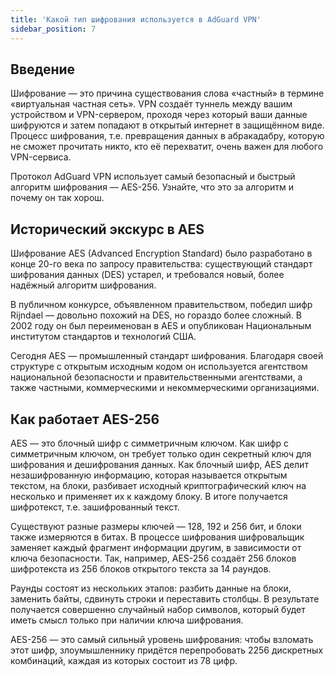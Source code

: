 ```yaml
---
title: 'Какой тип шифрования используется в AdGuard VPN'
sidebar_position: 7
---
```


## Введение

Шифрование — это причина существования слова «частный» в термине «виртуальная частная сеть». VPN создаёт туннель между вашим устройством и VPN-сервером, проходя через который ваши данные шифруются и затем попадают в открытый интернет в защищённом виде. Процесс шифрования, т.е. превращения данных в абракадабру, которую не сможет прочитать никто, кто её перехватит, очень важен для любого VPN-сервиса.

Протокол AdGuard VPN использует самый безопасный и быстрый алгоритм шифрования — AES-256. Узнайте, что это за алгоритм и почему он так хорош.

## Исторический экскурс в AES

Шифрование AES (Advanced Encryption Standard) было разработано в конце 20-го века по запросу правительства: существующий стандарт шифрования данных (DES) устарел, и требовался новый, более надёжный алгоритм шифрования.

В публичном конкурсе, объявленном правительством, победил шифр Rijndael — довольно похожий на DES, но гораздо более сложный. В 2002 году он был переименован в AES и опубликован Национальным институтом стандартов и технологий США.

Сегодня AES — промышленный стандарт шифрования. Благодаря своей структуре с открытым исходным кодом он используется агентством национальной безопасности и правительственными агентствами, а также частными, коммерческими и некоммерческими организациями.

## Как работает AES-256

AES — это блочный шифр с симметричным ключом. Как шифр с симметричным ключом, он требует только один секретный ключ для шифрования и дешифрования данных. Как блочный шифр, AES делит незашифрованную информацию, которая называется открытым текстом, на блоки, разбивает исходный криптографический ключ на несколько и применяет их к каждому блоку. В итоге получается шифротекст, т.е. зашифрованный текст.

Существуют разные размеры ключей — 128, 192 и 256 бит, и блоки также измеряются в битах. В процессе шифрования шифровальщик заменяет каждый фрагмент информации другим, в зависимости от ключа безопасности. Так, например, AES-256 создаёт 256 блоков шифротекста из 256 блоков открытого текста за 14 раундов.

Раунды состоят из нескольких этапов: разбить данные на блоки, заменить байты, сдвинуть строки и переставить столбцы. В результате получается совершенно случайный набор символов, который будет иметь смысл только при наличии ключа шифрования.

AES-256 — это самый сильный уровень шифрования: чтобы взломать этот шифр, злоумышленнику придётся перепробовать 2256 дискретных комбинаций, каждая из которых состоит из 78 цифр.
